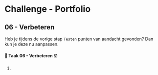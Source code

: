 # Challenge - Portfolio
## 06 - Verbeteren


Heb je tijdens de vorige stap `Testen` punten van aandacht gevonden? Dan kun je deze nu aanpassen.

#### :hammer: Taak 06 - Verbeteren :ballot_box_with_check:
1. 